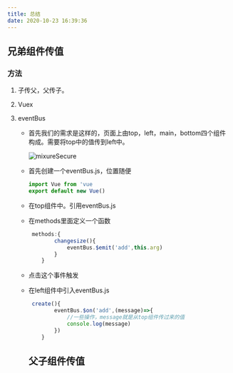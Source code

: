 ```yaml
---
title: 总结
date: 2020-10-23 16:39:36
---
```


## 兄弟组件传值

### 方法

1. 子传父，父传子。

2. Vuex

3. eventBus

   - 首先我们的需求是这样的，页面上由top，left，main，bottom四个组件构成。需要将top中的值传到left中。

     <img :src="$withBase('/img/Vue/001.jpg')" alt="mixureSecure">

   - 首先创建一个eventBus.js，位置随便

     ```js
     import Vue from 'vue
     export default new Vue()
     ```

   - 在top组件中。引用eventBus.js

   - 在methods里面定义一个函数

     ```js
      methods:{
             changesize(){
                 eventBus.$emit('add',this.arg)
             }
         }
     ```

   - 点击这个事件触发

   - 在left组件中引入eventBus.js

     ```js
      create(){
             eventBus.$on('add',(message)=>{
                 //一些操作，message就是从top组件传过来的值
                 console.log(message)
             })
         }
     ```

     ## 父子组件传值

     

     

